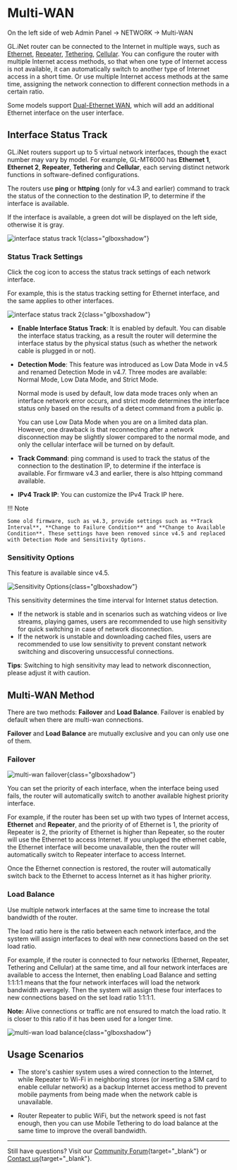 # Multi-WAN

On the left side of web Admin Panel -> NETWORK -> Multi-WAN

GL.iNet router can be connected to the Internet in multiple ways, such as [Ethernet](internet_ethernet.md), [Repeater](internet_repeater.md), [Tethering](internet_tethering.md), [Cellular](internet_cellular.md). You can configure the router with multiple Internet access methods, so that when one type of Internet access is not available, it can automatically switch to another type of Internet access in a short time. Or use multiple Internet access methods at the same time, assigning the network connection to different connection methods in a certain ratio.

Some models support [Dual-Ethernet WAN](dual-ethernet_wan.md), which will add an additional Ethernet interface on the user interface.

## Interface Status Track

GL.iNet routers support up to 5 virtual network interfaces, though the exact number may vary by model. For example, GL-MT6000 has **Ethernet 1**, **Ethernet 2**, **Repeater**, **Tethering** and **Cellular**, each serving distinct network functions in software-defined configurations.

The routers use **ping** or **httping** (only for v4.3 and earlier) command to track the status of the connection to the destination IP, to determine if the interface is available. 

If the interface is available, a green dot will be displayed on the left side, otherwise it is gray.

![interface status track 1](https://static.gl-inet.com/docs/router/en/4/interface_guide/multi-wan/interface_status_track_1.jpg){class="glboxshadow"}

### Status Track Settings

Click the cog icon to access the status track settings of each network interface. 

For example, this is the status tracking setting for Ethernet interface, and the same applies to other interfaces.

![interface status track 2](https://static.gl-inet.com/docs/router/en/4/interface_guide/multi-wan/interface_status_track_2.png){class="glboxshadow"}

- **Enable Interface Status Track**: It is enabled by default. You can disable the interface status tracking, as a result the router will determine the interface status by the physical status (such as whether the network cable is plugged in or not).

- **Detection Mode**: This feature was introduced as Low Data Mode in v4.5 and renamed Detection Mode in v4.7. Three modes are available: Normal Mode, Low Data Mode, and Strict Mode.  

    Normal mode is used by default, low data mode traces only when an interface network error occurs, and strict mode determines the interface status only based on the results of a detect command from a public ip.
    
    You can use Low Data Mode when you are on a limited data plan. However, one drawback is that reconnecting after a network disconnection may be slightly slower compared to the normal mode, and only the cellular interface will be turned on by default.

- **Track Command**: ping command is used to track the status of the connection to the destination IP, to determine if the interface is available. For firmware v4.3 and earlier, there is also httping command available.

- **IPv4 Track IP**: You can customize the IPv4 Track IP here.

!!! Note

    Some old firmware, such as v4.3, provide settings such as **Track Interval**, **Change to Failure Condition** and **Change to Available Condition**. These settings have been removed since v4.5 and replaced with Detection Mode and Sensitivity Options.

### Sensitivity Options

This feature is available since v4.5.

![Sensitivity Options](https://static.gl-inet.com/docs/router/en/4/interface_guide/multi-wan/sensitivity_options.jpg){class="glboxshadow"}

This sensitivity determines the time interval for Internet status detection. 

- If the network is stable and in scenarios such as watching videos or live streams, playing games, users are recommended to use high sensitivity for quick switching in case of network disconnection. 
- If the network is unstable and downloading cached files, users are recommended to use low sensitivity to prevent constant network switching and discovering unsuccessful connections.

**Tips**: Switching to high sensitivity may lead to network disconnection, please adjust it with caution.

## Multi-WAN Method

There are two methods: **Failover** and **Load Balance**. Failover is enabled by default when there are multi-wan connections.

**Failover** and **Load Balance** are mutually exclusive and you can only use one of them.

### Failover

![multi-wan failover](https://static.gl-inet.com/docs/router/en/4/interface_guide/multi-wan/failover.png){class="glboxshadow"}

You can set the priority of each interface, when the interface being used fails, the router will automatically switch to another available highest priority interface.

For example, if the router has been set up with two types of Internet access, **Ethernet** and **Repeater**, and the priority of of Ethernet is 1, the priority of Repeater is 2, the priority of Ethernet is higher than Repeater, so the router will use the Ethernet to access Internet. If you unpluged the ethernet cable, the Ethernet interface will become unavailable, then the router will automatically switch to Repeater interface to access Internet.

Once the Ethernet connection is restored, the router will automatically switch back to the Ethernet to access Internet as it has higher priority.

### Load Balance

Use multiple network interfaces at the same time to increase the total bandwidth of the router.

The load ratio here is the ratio between each network interface, and the system will assign interfaces to deal with new connections based on the set load ratio.

For example, if the router is connected to four networks (Ethernet, Repeater, Tethering and Cellular) at the same time, and all four network interfaces are available to access the Internet, then enabling Load Balance and setting 1:1:1:1 means that the four network interfaces will load the network bandwidth averagely. Then the system will assign these four interfaces to new connections based on the set load ratio 1:1:1:1.

**Note:** Alive connections or traffic are not ensured to match the load ratio. It is closer to this ratio if it has been used for a longer time.

![multi-wan load balance](https://static.gl-inet.com/docs/router/en/4/interface_guide/multi-wan/load_balance.png){class="glboxshadow"}

## Usage Scenarios

* The store's cashier system uses a wired connection to the Internet, while Repeater to Wi-Fi in neighboring stores (or inserting a SIM card to enable cellular network) as a backup Internet access method to prevent mobile payments from being made when the network cable is unavailable.

* Router Repeater to public WiFi, but the network speed is not fast enough, then you can use Mobile Tethering to do load balance at the same time to improve the overall bandwidth.

---

Still have questions? Visit our [Community Forum](https://forum.gl-inet.com){target="_blank"} or [Contact us](https://www.gl-inet.com/contacts/){target="_blank"}.
